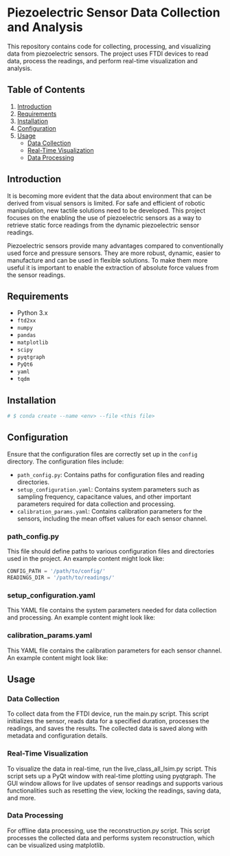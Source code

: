 # Piezoelectric Sensor Data Collection and Analysis

This repository contains code for collecting, processing, and visualizing data from piezoelectric sensors. The project uses FTDI devices to read data, process the readings, and perform real-time visualization and analysis.

## Table of Contents

1. [Introduction](#introduction)
2. [Requirements](#requirements)
3. [Installation](#installation)
4. [Configuration](#configuration)
5. [Usage](#usage)
    - [Data Collection](#data-collection)
    - [Real-Time Visualization](#real-time-visualization)
    - [Data Processing](#data-processing)

## Introduction

It is becoming more evident that the data about environment that can be derived from visual sensors is limited. For safe and efficient of robotic manipulation, new tactile solutions need to be developed. This project focuses on the enabling the use of piezoelectric sensors as a way to retrieve static force readings from the dynamic piezoelectric sensor readings. 

Piezoelectric sensors provide many advantages compared to conventionally used force and pressure sensors. They are more robust, dynamic, easier to manufacture and can be used in flexible solutions. To make them more useful it is important to enable the extraction of absolute force values from the sensor readings. 

## Requirements

- Python 3.x
- `ftd2xx`
- `numpy`
- `pandas`
- `matplotlib`
- `scipy`
- `pyqtgraph`
- `PyQt6`
- `yaml`
- `tqdm`

## Installation

```sh
# $ conda create --name <env> --file <this file>
```
## Configuration

Ensure that the configuration files are correctly set up in the `config` directory. The configuration files include:

- `path_config.py`: Contains paths for configuration files and reading directories.
- `setup_configuration.yaml`: Contains system parameters such as sampling frequency, capacitance values, and other important parameters required for data collection and processing.
- `calibration_params.yaml`: Contains calibration parameters for the sensors, including the mean offset values for each sensor channel.

### path_config.py

This file should define paths to various configuration files and directories used in the project. An example content might look like:

```python
CONFIG_PATH = '/path/to/config/'
READINGS_DIR = '/path/to/readings/'
```

### setup_configuration.yaml
This YAML file contains the system parameters needed for data collection and processing. An example content might look like:

### calibration_params.yaml
This YAML file contains the calibration parameters for each sensor channel. An example content might look like:

## Usage

### Data Collection
To collect data from the FTDI device, run the main.py script. This script initializes the sensor, reads data for a specified duration, processes the readings, and saves the results. The collected data is saved along with metadata and configuration details.

### Real-Time Visualization
To visualize the data in real-time, run the live_class_all_lsim.py script. This script sets up a PyQt window with real-time plotting using pyqtgraph. The GUI window allows for live updates of sensor readings and supports various functionalities such as resetting the view, locking the readings, saving data, and more.

### Data Processing
For offline data processing, use the reconstruction.py script. This script processes the collected data and performs system reconstruction, which can be visualized using matplotlib.
